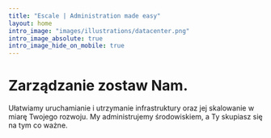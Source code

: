 ```yaml
---
title: "Escale | Administration made easy"
layout: home
intro_image: "images/illustrations/datacenter.png"
intro_image_absolute: true
intro_image_hide_on_mobile: true
---
```


# Zarządzanie zostaw Nam.

Ułatwiamy uruchamianie i utrzymanie infrastruktury oraz jej skalowanie w miarę Twojego rozwoju. My administrujemy środowiskiem, a Ty skupiasz się na tym co ważne.

